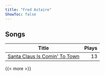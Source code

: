 ```yaml
---
title: "Fred Astaire"
ShowToc: false
---
```


## Songs
Title | Plays 
----- | -----: 
[Santa Claus Is Comin' To Town](/songs/santa-claus-is-comin-to-town) | 13

{{< more >}}